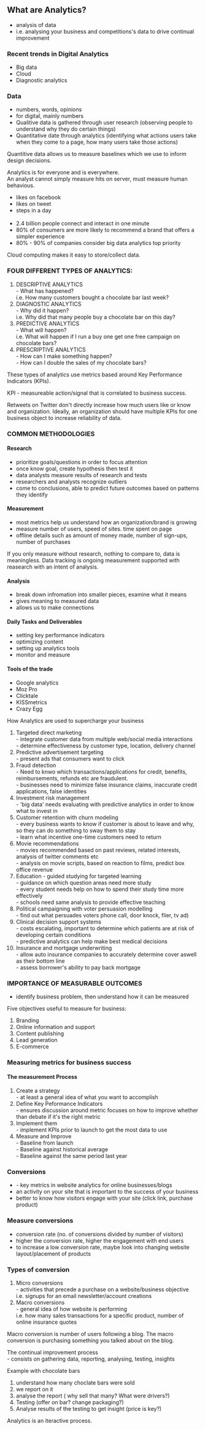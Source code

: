 <h2>What are Analytics?</h2>
<ul>
  <li>analysis of data</li>
  <li>i.e. analysing your business and competitions's data to drive continual improvement</li>
</ul>

<h3>Recent trends in Digital Analytics</h3>
<ul>
  <li>Big data</li>
  <li>Cloud</li>
  <li>Diagnostic analytics</li>
</ul>

<h3>Data</h3>
<ul>
  <li>numbers, words, opinions</li>
  <li>for digital, mainly numbers</li>
  <li>Qualitive data is gathered through user research (observing people to understand why they do certain things)</li>
  <li>Quantitative date through analytics (identifying what actions users take when they come to a page, how many users take those actions)</li>
</ul>

<p>Quantitive data allows us to measure baselines which we use to inform design decisions.</p>

<p>Analytics is for everyone and is everywhere.<br>
An analyst cannot simply measure hits on server, must measure human behavious.</p>
<ul>
  <li>likes on facebook</li>
  <li>likes on tweet</li>
  <li>steps in a day</li>
<br>
  <li>2.4 billion people connect and interact in one minute</li>
  <li>80% of consumers are more likely to recommend a brand that offers a simpler experience</li>
  <li>80% - 90% of companies consider big data analytics top priority</li>
</ul>

<p>Cloud computing makes it easy to store/collect data.</p>

<h3>FOUR DIFFERENT TYPES OF ANALYTICS:</h3>
<ol>
  <li>DESCRIPTIVE ANALYTICS<br>
    - What has happened?<br>
    i.e. How many customers bought a chocolate bar last week?</li>

<li>DIAGNOSTIC ANALYTICS<br>
- Why did it happen?<br>
i.e. Why did that many people buy a chocolate bar on this day?</li>

<li>PREDICTIVE ANALYTICS<br>
- What will happen?<br>
i.e. What will happen if I run a buy one get one free campaign on chocolate bars?</li>

<li>PRESCRIPTIVE ANALYTICS<br>
- How can I make something happen?<br>
- How can I double the sales of my chocolate bars?</li>
</ol>

<p>These types of analytics use metrics based around Key Performance Indicators (KPIs).</p>

<p>KPI - measureable action/signal that is correlated to business success.</p>

<p>Retweets on Twitter don't directly  increase how much users like or know and organization.
Ideally, an organization should have multiple KPIs for one business object to increase reliability of data.</p>

<h3>COMMON METHODOLOGIES</h3>
<h4>Research</h4>
<ul>
  <li>prioritize goals/questions in order to focus attention</li>
  <li>once know goal, create hypothesis then test it</li>
  <li>data analysts measure results of research and tests</li>
  <li>researchers and analysts recognize outliers</li>
  <li>come to conclusions, able to predict future outcomes based on patterns they identify</li>
</ul>

<h4>Measurement</h4>
<ul>
  <li>most metrics help us understand how an organization/brand is growing</li>
  <li>measure number of users, speed of sites. time spent on page</li>
  <li>offline details such as amount of money made, number of sign-ups, number of purchases</li>
</ul>

<p>If you only measure without research, nothing to compare to, data is meaningless. Data tracking is ongoing measurement supported with reasearch with an intent of analysis.</p>

<h4>Analysis</h4>
<ul>
  <li>break down infromation into smaller pieces, examine what it means</li>
  <li>gives meaning to measured data</li>
  <li>allows us to make connections</li>
</ul>

<h4>Daily Tasks and Deliverables</h4>
<ul>
  <li>setting key performance indicators</li>
  <li>optimizing content</li>
  <li>setting up analytics tools</li>
  <li>monitor and measure</li>
</ul>

<h4>Tools of the trade</h4>
<ul>
  <li>Google analytics</li>
  <li>Moz Pro</li>
  <li>Clicktale</li>
  <li>KISSmetrics</li>
  <li>Crazy Egg</li>
</ul>

<p>How Analytics are used to supercharge your business</p>
<ol>
  <li>Targeted direct marketing<br>
  - integrate customer data from multiple web/social media interactions<br>
  - determine effectiveness by customer type, location, delivery channel</li>

  <li>Predictive advertisement targeting<br>
  - present ads that consumers want to click</li>

  <li>Fraud detection<br>
  - Need to knwo which transactions/applications for credit, benefits, reimbursements, refunds etc are fraudulent.<br>
  - businesses need to minimize false insurance claims, inaccurate credit applications, false identities</li> 

  <li>Investment risk management<br>
  - 'big data' needs evaluating with predictive analytics in order to know what to invest in</li>

  <li>Customer retention with churn modeling<br>
  - every business wants to know if customer is about to leave and why, so they can do something to sway them to stay<br>
  - learn what incentive one-time customers need to return</li>

  <li>Movie recommendations<br>
  - movies recommended based on past reviews, related interests, analysis of twitter comments etc<br>
  - analysis on movie scripts, based on reaction to films, predict box office revenue</li>

  <li>Education - guided studying for targeted learning<br>
  - guidance on which question areas need more study<br>
  - every student needs help on how to spend their study time more effectively<br>
  - schools need same analysis to provide effective teaching</li>

  <li>Political campaigning with voter persuasion modelling<br>
  - find out what persuades voters  phone call, door knock, flier, tv ad)</li>

  <li>Clinical decision support systems<br>
  - costs escalating, important to determine which patients are at risk of developing certain conditions<br>
  - predictive analytics can help make best medical decisions</li>

  <li>Insurance and mortgage underwriting<br>
  - allow auto insurance companies to accurately determine cover aswell as their bottom line<br>
  - assess borrower's ability to pay back mortgage</li>
</ol>

<h3>IMPORTANCE OF MEASURABLE OUTCOMES</h3>
<ul>
  <li>identify business problem, then understand how it can be measured</li>
</ul>

<p>Five objectives useful to measure for business:</p>
<ol>
  <li>Branding</li>
  <li>Online information and support</li>
  <li>Content publishing</li>
  <li>Lead generation</li>
  <li>E-commerce</li>
</ol>

<h3>Measuring metrics for business success</h3>
<h4>The measurement Process</h4>
<ol>
  <li>Create a strategy<br>
  - at least a general idea of what you want to accomplish</li>
  <li>Define Key Peformance Indicators<br>
  - ensures discussion around metric focuses on how to improve whether than debate if it's the right metric</li>
  <li>Implement them<br>
  - implement KPIs prior to launch to get the most data to use</li>

  <li>Measure and Improve<br>
  - Baseline from launch<br>
  - Baseline against historical average<br>
  - Baseline against the same period last year</li>
</ol>

<h3>Conversions</h3>
<ul>
  <li>- key metrics in website analytics for online businesses/blogs</li>
  <li>an activity on your site that is important to the success of your business</li>
  <li>better to know how visitors engage with your site (click link, purchase product)</li>
</ul>

<h3>Measure conversions</h3>
<ul>
  <li>conversion rate (no. of conversions divided by number of visitors)</li>
  <li>higher the conversion rate, higher the engagement with end users</li>
  <li>to increase a low conversion rate, maybe look into changing website layout/placement of products</li>
</ul>

<h3>Types of conversion</h3>
<ol>
  <li>Micro conversions<br>
  - activities that precede a purchase on a website/business objective</br>
  i.e. signups for an email newsletter/account creations</li>
  <li>Macro conversions<br>
  - general idea of how website is performing<br>
  i.e. how many sales transactions for a specific product, number of online insurance quotes</li>
</ol>
<p>Macro conversion is number of users following a blog. The macro conversion is purchasing something you talked about on the blog.</p>

<p>The continual improvement process<br>
- consists on gathering data, reporting, analysing, testing, insights</p>

<p>Example with chocolate bars</p>
<ol>
  <li>understand how many choclate bars were sold</li>
  <li>we report on it</li>
  <li>analyse the report ( why sell that many? What were drivers?)</li>
  <li>Testing (offer on bar? change packaging?)</li>
  <li>Analyse results of the testing to get insight (price is key?)</li>
</ol>
<p>Analytics is an iteractive process.</p>
